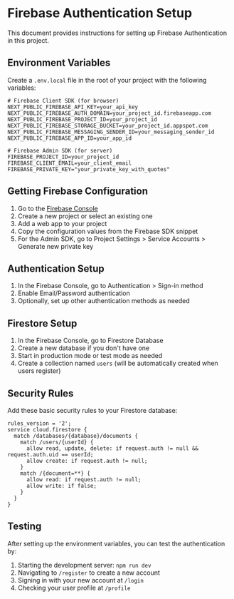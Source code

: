 # Firebase Authentication Setup

This document provides instructions for setting up Firebase Authentication in this project.

## Environment Variables

Create a `.env.local` file in the root of your project with the following variables:

```
# Firebase Client SDK (for browser)
NEXT_PUBLIC_FIREBASE_API_KEY=your_api_key
NEXT_PUBLIC_FIREBASE_AUTH_DOMAIN=your_project_id.firebaseapp.com
NEXT_PUBLIC_FIREBASE_PROJECT_ID=your_project_id
NEXT_PUBLIC_FIREBASE_STORAGE_BUCKET=your_project_id.appspot.com
NEXT_PUBLIC_FIREBASE_MESSAGING_SENDER_ID=your_messaging_sender_id
NEXT_PUBLIC_FIREBASE_APP_ID=your_app_id

# Firebase Admin SDK (for server)
FIREBASE_PROJECT_ID=your_project_id
FIREBASE_CLIENT_EMAIL=your_client_email
FIREBASE_PRIVATE_KEY="your_private_key_with_quotes"
```

## Getting Firebase Configuration

1. Go to the [Firebase Console](https://console.firebase.google.com/)
2. Create a new project or select an existing one
3. Add a web app to your project
4. Copy the configuration values from the Firebase SDK snippet
5. For the Admin SDK, go to Project Settings > Service Accounts > Generate new private key

## Authentication Setup

1. In the Firebase Console, go to Authentication > Sign-in method
2. Enable Email/Password authentication
3. Optionally, set up other authentication methods as needed

## Firestore Setup

1. In the Firebase Console, go to Firestore Database
2. Create a new database if you don't have one
3. Start in production mode or test mode as needed
4. Create a collection named `users` (will be automatically created when users register)

## Security Rules

Add these basic security rules to your Firestore database:

```
rules_version = '2';
service cloud.firestore {
  match /databases/{database}/documents {
    match /users/{userId} {
      allow read, update, delete: if request.auth != null && request.auth.uid == userId;
      allow create: if request.auth != null;
    }
    match /{document=**} {
      allow read: if request.auth != null;
      allow write: if false;
    }
  }
}
```

## Testing

After setting up the environment variables, you can test the authentication by:

1. Starting the development server: `npm run dev`
2. Navigating to `/register` to create a new account
3. Signing in with your new account at `/login`
4. Checking your user profile at `/profile`
